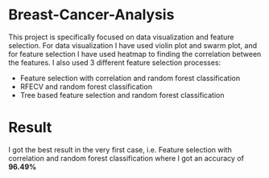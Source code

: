# Breast-Cancer-Analysis
This project is specifically focused on data visualization and feature selection. For data visualization I have used violin plot and swarm plot, and for feature selection I have used heatmap to finding the correlation between the features.
I also used 3 different feature selection processes:
- Feature selection with correlation and random forest classification
- RFECV and random forest classification
- Tree based feature selection and random forest classification

# Result
I got the best result in the very first case, i.e. Feature selection with correlation and random forest classification where I got an accuracy of **96.49%**
